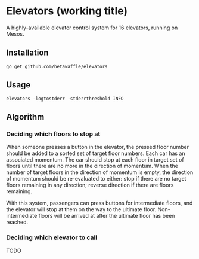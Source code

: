 # Elevators (working title)

A highly-available elevator control system for 16 elevators, running on Mesos.

## Installation

```
go get github.com/betawaffle/elevators
```

## Usage

```
elevators -logtostderr -stderrthreshold INFO
```

## Algorithm

### Deciding which floors to stop at

When someone presses a button in the elevator, the pressed floor number should
be added to a sorted set of target floor numbers. Each car has an associated
momentum. The car should stop at each floor in target set of floors until there
are no more in the direction of momentum. When the number of target floors in
the direction of momentum is empty, the direction of momentum should be
re-evaluated to either: stop if there are no target floors remaining in any
direction; reverse direction if there are floors remaining.

With this system, passengers can press buttons for intermediate floors, and the
elevator will stop at them on the way to the ultimate floor. Non-intermediate
floors will be arrived at after the ultimate floor has been reached.

### Deciding which elevator to call

TODO
